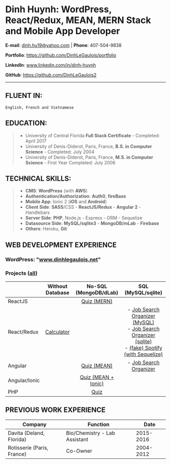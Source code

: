 # Dinh Huynh: WordPress, React/Redux, MEAN, MERN Stack and Mobile App Developer

**E-mail**: dinh.hu19@yahoo.com | **Phone**: 407-504-9838

**Portfolio**: https://github.com/DinhLeGaulois/portfolio

**LinkedIn**: www.linkedin.com/in/dinh-huynh			                         

**GitHub**: https://github.com/DinhLeGaulois2

---

## FLUENT IN:		
```
English, French and Vietnamese
```

## EDUCATION:	

> * University of Central Florida **Full Stack Certificate** - Completed: April 2017
> * University of Denis-Diderot, Paris, France, **B.S. in Computer Science** - Completed: July 2004
> * University of Denis-Diderot, Paris, France, **M.S. in Computer Science** - First Year Completed: July 2006


## TECHNICAL SKILLS:		

> * **CMS**: **WordPress** (with **AWS**)
> * **Authentication/Authorization**: **Auth0**, **fireBase** <br/>
> * **Mobile App**: Ionic 2 (**iOS** and **Android**)<br/>
> * **Client Side**: **SASS**/CSS - **ReactJS/Redux** - **Angular 2** - Handlebars <br/>
> * **Server Side**: **PHP**, Node.js - Express - ORM - Sequelize <br/>
> * **Datasource Side**: **MySQL/sqlite3** - **MongoDB/mLab** - **Firebase** <br/>
> * **Others**: Heroku, **Git**  <br/>                                     

## WEB DEVELOPMENT EXPERIENCE

### WordPress: "www.dinhlegaulois.net"

### Projects ([all](https://github.com/DinhLeGaulois2))
|               |                                                      Without Database                                                     |                                                   No-SQL (MongoDB/dLab)                                                   |                                                                                                                                                                                                                 SQL (MySQL/sqlite)                                                                                                                                                                                                                |
|---------------|:-------------------------------------------------------------------------------------------------------------------------:|:------------------------------------------------------------------------------------------------------------------------:|:-------------------------------------------------------------------------------------------------------------------------------------------------------------------------------------------------------------------------------------------------------------------------------------------------------------------------------------------------------------------------------------------------------------------------------------------------:|
| ReactJS       |                                                                                                                           | [Quiz (MERN)](https://github.com/DinhLeGaulois2/mongodb_mern_stack_quiz)        |                                                                                                                                                                                                                                                                                                                                                                                                                                                   |
| React/Redux   | [Calculator](https://github.com/DinhLeGaulois2/react_redux_calculator) |                                                                                                                          | - [Job Search Organizer (MySQL)](https://github.com/DinhLeGaulois2/sql_react_redux_job_search)<br/> - [Job Search Organizer (sqlite)](https://github.com/DinhLeGaulois2/sqlite3_react_redux_job_search)<br/> - [(fake) Spotify (with Sequelize)](https://github.com/DinhLeGaulois2/sql_react_redux_spotify) |
| Angular       |                                                                                                                           | [Quiz (MEAN)](https://github.com/DinhLeGaulois2/mongodb_mean_stack_quiz)        | - [Job Search Organizer]()                                                                                                                                                                                                                                                                                                                                                                                                                        |
| Angular/Ionic |                                                                                                                           | [Quiz (MEAN + Ionic)](https://github.com/DinhLeGaulois2/mongodb_ionic2_quiz) |                                                                                                                                                                                                                                                                                                                                                                                                                                                   |
| PHP           |                                                                                                                           | [Quiz](https://github.com/DinhLeGaulois2/mongodb_php_quiz)                      |                                                                                                                                                                                                                                                                                                                                                                                                                                                   |

## PREVIOUS WORK EXPERIENCE

|Company|Function|Date|
|---|---|---|
| Davita (Deland, Florida) | Bio/Chemistry - Lab Assistant | 2015-2016 |	
| Rotisserie (Paris, France) | Co-Owner | 2004-2012 |
